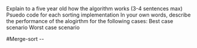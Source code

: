 Explain to a five year old how the algorithm works (3-4 sentences max)
Psuedo code for each sorting implementation
In your own words, describe the performance of the alogirthm for the following cases:
Best case scenario
Worst case scenario

#Merge-sort --